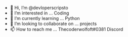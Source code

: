- 👋 Hi, I’m @devloperscripsto
- 👀 I’m interested in ... Coding
- 🌱 I’m currently learning ... Python
- 💞️ I’m looking to collaborate on ... projects
- 📫 How to reach me ...
Thecoderwolfoft#0381 Discord

